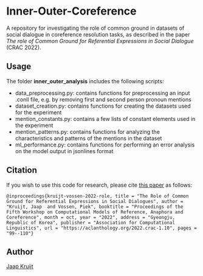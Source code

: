 # Inner-Outer-Coreference
A repository for investigating the role of common ground in datasets of social dialogue in coreference resolution tasks, as described in the paper *The role of Common Ground for Referential Expressions in Social Dialogue* (CRAC 2022). 

## Usage
The folder **inner_outer_analysis** includes the following scripts:

- data_preprocessing.py: contains functions for preprocessing an input .conll file, e.g. by removing first and second person pronoun mentions
- dataset_creation.py: contains functions for creating the datasets used for the experiment
- mention_constants.py: contains a few lists of constant elements used in the experiment
- mention_patterns.py: contains functions for analyzing the characteristics and patterns of the mentions in the dataset
- ml_performance.py: contains functions for performing an error analysis on the model output in jsonlines format

## Citation
If you wish to use this code for research, please cite [this paper](https://aclanthology.org/2022.crac-1.10/) as follows:

`@inproceedings{kruijt-vossen-2022-role,
    title = "The Role of Common Ground for Referential Expressions in Social Dialogues",
    author = "Kruijt, Jaap  and
      Vossen, Piek",
    booktitle = "Proceedings of the Fifth Workshop on Computational Models of Reference, Anaphora and Coreference",
    month = oct,
    year = "2022",
    address = "Gyeongju, Republic of Korea",
    publisher = "Association for Computational Linguistics",
    url = "https://aclanthology.org/2022.crac-1.10",
    pages = "99--110"}`

## Author
[Jaap Kruijt](https://github.com/jaapkruijt)
